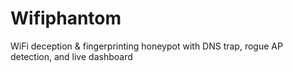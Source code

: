 # Wifiphantom
WiFi deception &amp; fingerprinting honeypot with DNS trap, rogue AP detection, and live dashboard
